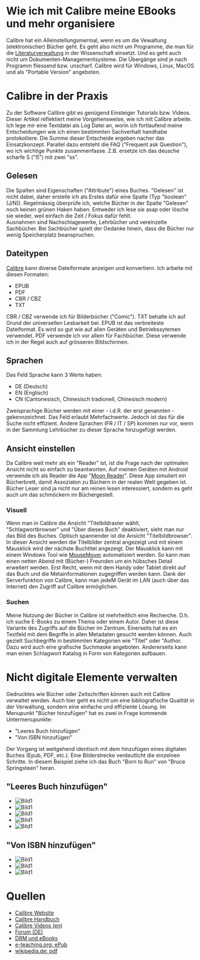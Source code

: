 # Wie ich mit Calibre meine EBooks und mehr organisiere

Calibre hat ein Alleinstellungsmermal, wenn es um die Vewaltung (elektronischer) Bücher geht. Es geht also nicht um Programme, die man für die [Literaturverwaltung](http://mediatum.ub.tum.de/doc/1316333/1316333.pdf) in der Wissenschaft einsetzt. Und es geht auch nicht um Dokumenten-Managementsysteme. Die Übergänge sind je nach Programm fliessend bzw. unscharf.  Calibre wird für Windows, Linux, MacOS und als "Portable Version" angeboten.

# Calibre in der Praxis

Zu der Software Calibre gibt es genügend Einsteiger Tutorials bzw. Videos. Dieser Artikel reflektiert meine Vorgehensweise, wie ich mit Calibre arbeite.  
Ich lege mir eine Textdatei als Log Datei an, worin ich fortlaufend meine Entscheidungen wie ich einen bestimmten Sachverhalt handhabe protokolliere. Die Summe dieser Entscheide ergeben nacher das Einsatzkonzept. Parallel dazu entsteht die FAQ ("Frequent ask Question"), wo ich wichtige Punkte zusammenfasse. Z.B. ersetze ich das deusche scharfe S ("ẞ") mit zwei "ss".

## Gelesen

Die Spalten sind Eigenschaften ("Attribute") eines Buches. "Gelesen" ist nicht dabei, daher erstelle ich als Erstes dafür eine Spalte (Typ "boolean" (J/N)). Regelmässig überprüfe ich, welche Bücher in der Spalte "Gelesen" noch keinen grünen Haken haben. Entweder ich lese sie asap oder lösche sie wieder, weil einfach die Zeit / Fokus dafür fehlt.  
Ausnahmen sind Nachschlagewerke, Lehrbücher und vereinzelte Sachbücher. Bei Sachbücher spielt der Gedanke hinein, dass die Bücher nur wenig Speicherplatz beanspruchen.

## Dateitypen

[Calibre](https://manual.calibre-ebook.com/de/faq.html) kann diverse Dateiformate anzeigen und konvertiern. Ich arbeite mit diesen Formaten:  
* EPUB
* PDF
* CBR / CBZ
* TXT

CBR / CBZ verwende ich für Bilderbücher ("Comic"). TXT behalte ich auf Grund der universellen Lesbarkeit bei. EPUB ist das verbreiteste Dateiformat. Es wird so gut wie auf allen Geräten und Betriebssytemen verwendet. PDF verwende ich vor allem für Fachbücher. Diese verwende ich in der Regel auch auf grösseren Bildschirmen. 

## Sprachen
Das Feld Sprache kann 3 Werte haben:
* DE (Deutsch)
* EN (Englisch)
* CN (Cantonesisch, Chinesisch tradionell, Chinesisch modern)

Zweisprachige Bücher werden mit einer - i.d.R. der erst genannten - gekennzeichnet. Das Feld erlaubt Mehrfachwerte. Jedoch ist das für die Suche nicht effizient. Andere Sprachen (FR / IT / SP) kommen nur vor, wenn in der Sammlung Lehrbücher zu dieser Sprache hinzugefügt werden.

## Ansicht einstellen
Da Calibre weit mehr als ein "Reader" ist, ist die Frage nach der optimalen Ansicht nicht so einfach zu beantworten. Auf meinen Geräten mit Android verwende ich als Reader die App "[Moon Reader](https://play.google.com/store/apps/details?id=com.flyersoft.moonreader&hl=en)". Diese App simuliert ein Bücherbrett, damit Assoziaton zu Büchern in der realen Welt gegeben ist. Bücher Leser sind ja nicht nur am reinen lesen interessiert, sondern es geht auch um das schmöckern im Büchergestell.  

### Visuell
Wenn man in Calibre die Ansicht "Titelbildraster wählt, "Schlagwortbrowser" und "Über dieses Buch" deaktiviert, sieht man nur das Bild des Buches. Optisch spannender ist die Ansicht "Titelbildbrowser". In dieser Ansicht werden die Titelbilder zentral angezeigt und mit einem Mausklick wird der nächste Buchtitel angezeigt.  Der Mausklick kann mit einem Windows Tool wie [MouseMover](http://murb.com/index.php?page_id=235) automatisiert werden. So kann man einen netten Abend mit (Bücher-) Freunden um ein hübsches Detail erweitert werden. Erst Recht, wenn mit dem Handy oder Tablet direkt auf das Buch und die Metainformationen zugegriffen werden kann. Dank der Serverfunktion von Calibre, kann man jedeM Gerät im LAN (auch über das Internet) den Zugriff auf Calibre ermöglichen.

### Suchen
Meine Nutzung der Bücher in Calibre ist mehrheitlich eine Recherche. D.h. ich suche E-Books zu einem Thema oder einem Autor. Daher ist diese Variante des Zugriffs auf die Bücher im  Zentrum. Einerseits hat es ein Textfeld mit dem Begriffe in allen Metadaten gesucht werden können. Auch gezielt Suchbegriffe in bestimmten Kategorien wie "Titel" oder "Author. Dazu wird auch eine grafische Suchmaske angeboten. Andererseits kann man einen Schlagwort Katalog in Form von Kategorien aufbauen. 

# Nicht digitale Elemente verwalten

Gedrucktes wie Bücher oder Zeitschriften können auch mit Calibre verwaltet werden. Auch hier geht es nicht um eine bibliografische Qualität in der Verwaltung, sondern eine einfache und effiziente Lösung. Im Menupunkt "Bücher hinzufügen" hat es zwei in Frage kommende Untermenupunkte:
* "Leeres Buch hinzufügen"
* "Von ISBN hinzufügen"

Der Vorgang ist weitgehend identisch mit dem hinzufügen eines digitalen Buches (Epub, PDF, etc.). Eine Bilderstrecke verdeutlicht die einzelnen Schritte. In diesem Beispiel ziehe ich das Buch "Born to Run" von "Bruce Springsteen" heran.

## "Leeres Buch hinzufügen"

* ![Bild1](../images/Calibre/papierbuch-10.jpg) 
* ![Bild1](../images/Calibre/papierbuch-11.jpg) 
* ![Bild1](../images/Calibre/papierbuch-12.jpg) 
* ![Bild1](../images/Calibre/papierbuch-13.jpg) 
* ![Bild1](../images/Calibre/papierbuch-14.jpg) 

## "Von ISBN hinzufügen"

* ![Bild1](../images/Calibre/papierbuch-1.jpg) 
* ![Bild1](../images/Calibre/papierbuch-2.jpg) 
* ![Bild1](../images/Calibre/papierbuch-3.jpg) 

# Quellen

- [Calibre Website](https://calibre-ebook.com/download_windows)  
- [Calibre Handbuch](https://manual.calibre-ebook.com/de/)
- [Calibre Videos (en)](https://calibre-ebook.com/demo)
- [Forum (DE)](https://www.e-reader-forum.de/e-book-formate-software/board60-calibre/?s=39eaa785ba813e62718c389972f641e287722c48)  
- [DRM und eBooks](https://www.ebooknet.de/know-how/drm-und-ebooks)  
- [e-teaching.org: ePub](https://www.e-teaching.org/technik/aufbereitung/text/e_pub)
- [wikipedia.de: pdf](https://de.wikipedia.org/wiki/Portable_Document_Format)
